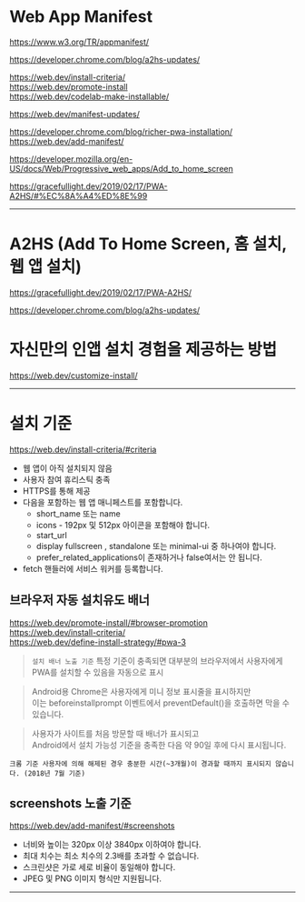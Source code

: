 # Web App Manifest

https://www.w3.org/TR/appmanifest/

https://developer.chrome.com/blog/a2hs-updates/

https://web.dev/install-criteria/  
https://web.dev/promote-install  
https://web.dev/codelab-make-installable/

https://web.dev/manifest-updates/

https://developer.chrome.com/blog/richer-pwa-installation/  
https://web.dev/add-manifest/

https://developer.mozilla.org/en-US/docs/Web/Progressive_web_apps/Add_to_home_screen

https://gracefullight.dev/2019/02/17/PWA-A2HS/#%EC%8A%A4%ED%8E%99

---

# A2HS (Add To Home Screen, 홈 설치, 웹 앱 설치)

https://gracefullight.dev/2019/02/17/PWA-A2HS/

https://developer.chrome.com/blog/a2hs-updates/

# 자신만의 인앱 설치 경험을 제공하는 방법

https://web.dev/customize-install/

---

# 설치 기준

https://web.dev/install-criteria/#criteria

- 웹 앱이 아직 설치되지 않음
- 사용자 참여 휴리스틱 충족
- HTTPS를 통해 제공
- 다음을 포함하는 웹 앱 매니페스트를 포함합니다.
  - short_name 또는 name
  - icons - 192px 및 512px 아이콘을 포함해야 합니다.
  - start_url
  - display fullscreen , standalone 또는 minimal-ui 중 하나여야 합니다.
  - prefer_related_applications이 존재하거나 false여서는 안 됩니다.
- fetch 핸들러에 서비스 워커를 등록합니다.

## 브라우저 자동 설치유도 배너

https://web.dev/promote-install/#browser-promotion  
https://web.dev/install-criteria/  
https://web.dev/define-install-strategy/#pwa-3

> `설치 배너 노출 기준`
> 특정 기준이 충족되면 대부분의 브라우저에서 사용자에게 PWA를 설치할 수 있음을 자동으로 표시

> Android용 Chrome은 사용자에게 미니 정보 표시줄을 표시하지만  
> 이는 beforeinstallprompt 이벤트에서 preventDefault()을 호출하면 막을 수 있습니다.

> 사용자가 사이트를 처음 방문할 때 배너가 표시되고  
> Android에서 설치 가능성 기준을 충족한 다음 약 90일 후에 다시 표시됩니다.

`크롬 기준 사용자에 의해 해제된 경우 충분한 시간(~3개월)이 경과할 때까지 표시되지 않습니다. (2018년 7월 기준)`

## screenshots 노출 기준

https://web.dev/add-manifest/#screenshots

- 너비와 높이는 320px 이상 3840px 이하여야 합니다.
- 최대 치수는 최소 치수의 2.3배를 초과할 수 없습니다.
- 스크린샷은 가로 세로 비율이 동일해야 합니다.
- JPEG 및 PNG 이미지 형식만 지원됩니다.

---
